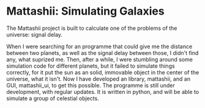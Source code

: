 Mattashii: Simulating Galaxies
=========

The Mattashii project is built to calculate one of the problems of the universe: signal delay. 

When I were searching for an programme that could give me the distance between two planets, as well as the signal delay between those, I didn't find any, what suprized me.
Then, after a while, I were stumbling around some simulation code for different planets, but it failed to simulate things correctly, for it put the sun as an solid, immovable object in the center of the universe, what it isn't.
Now I have developed an library, mattashii, and an GUI, mattashii_ui, to get this possible. The programme is still under development, with regular updates. It is written in python, and will be able to simulate a group of celestial objects.
